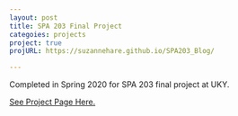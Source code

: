 ```yaml
---
layout: post
title: SPA 203 Final Project
categoies: projects
project: true
projURL: https://suzannehare.github.io/SPA203_Blog/

---
```


Completed in Spring 2020 for SPA 203 final project at UKY.

<a class="post-link" href="{{ post.projURL }}">See Project Page Here.</a>
